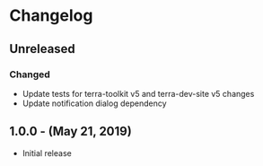 Changelog
=========

Unreleased
----------
### Changed
* Update tests for terra-toolkit v5 and terra-dev-site v5 changes
* Update notification dialog dependency

1.0.0 - (May 21, 2019)
------------------
* Initial release

